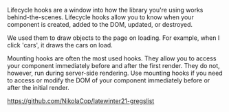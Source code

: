 <!-- What are lifecycle hooks? What are lifecycle hooks used for? -->
Lifecycle hooks are a window into how the library you're using works behind-the-scenes. Lifecycle hooks allow you to know when your component is created, added to the DOM, updated, or destroyed.
<!-- How have you utilized lifcycle hooks in your afternoon projects? -->
We used them to draw objects to the page on loading. For example, when I click 'cars', it draws the cars on load.
<!-- What are mounting hooks? When might you use them? -->
Mounting hooks are often the most used hooks. They allow you to access your component immediately before and after the first render. They do not, however, run during server-side rendering.
Use mounting hooks if you need to access or modify the DOM of your component immediately before or after the initial render.

<!-- afternoon project link -->
https://github.com/NikolaCop/latewinter21-gregslist